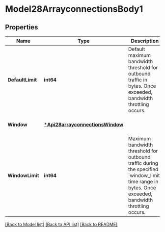 # Model28ArrayconnectionsBody1

## Properties
Name | Type | Description | Notes
------------ | ------------- | ------------- | -------------
**DefaultLimit** | **int64** | Default maximum bandwidth threshold for outbound traffic in bytes. Once exceeded, bandwidth throttling occurs. | [optional] [default to null]
**Window** | [***Api28arrayconnectionsWindow**](api2.8arrayconnections_window.md) |  | [optional] [default to null]
**WindowLimit** | **int64** | Maximum bandwidth threshold for outbound traffic during the specified &#x60;window_limit&#x60; time range in bytes. Once exceeded, bandwidth throttling occurs. | [optional] [default to null]

[[Back to Model list]](../README.md#documentation-for-models) [[Back to API list]](../README.md#documentation-for-api-endpoints) [[Back to README]](../README.md)

